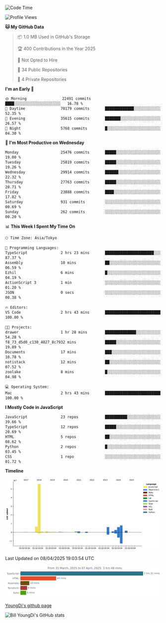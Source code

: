 <!--START_SECTION:waka-->
![Code Time](http://img.shields.io/badge/Code%20Time-1%2C275%20hrs%207%20mins-blue)

![Profile Views](http://img.shields.io/badge/Profile%20Views-0-blue)

**🐱 My GitHub Data** 

> 📦 1.0 MB Used in GitHub's Storage 
 > 
> 🏆 400 Contributions in the Year 2025
 > 
> 🚫 Not Opted to Hire
 > 
> 📜 34 Public Repositories 
 > 
> 🔑 4 Private Repositories 
 > 
**I'm an Early 🐤** 

```text
🌞 Morning                22491 commits       ████░░░░░░░░░░░░░░░░░░░░░   16.78 % 
🌆 Daytime                70179 commits       █████████████░░░░░░░░░░░░   52.35 % 
🌃 Evening                35615 commits       ███████░░░░░░░░░░░░░░░░░░   26.57 % 
🌙 Night                  5768 commits        █░░░░░░░░░░░░░░░░░░░░░░░░   04.30 % 
```
📅 **I'm Most Productive on Wednesday** 

```text
Monday                   25476 commits       █████░░░░░░░░░░░░░░░░░░░░   19.00 % 
Tuesday                  25819 commits       █████░░░░░░░░░░░░░░░░░░░░   19.26 % 
Wednesday                29914 commits       ██████░░░░░░░░░░░░░░░░░░░   22.32 % 
Thursday                 27763 commits       █████░░░░░░░░░░░░░░░░░░░░   20.71 % 
Friday                   23888 commits       ████░░░░░░░░░░░░░░░░░░░░░   17.82 % 
Saturday                 931 commits         ░░░░░░░░░░░░░░░░░░░░░░░░░   00.69 % 
Sunday                   262 commits         ░░░░░░░░░░░░░░░░░░░░░░░░░   00.20 % 
```


📊 **This Week I Spent My Time On** 

```text
🕑︎ Time Zone: Asia/Tokyo

💬 Programming Languages: 
TypeScript               2 hrs 23 mins       ██████████████████████░░░   87.37 % 
Assembly                 10 mins             ██░░░░░░░░░░░░░░░░░░░░░░░   06.59 % 
Ezhil                    6 mins              █░░░░░░░░░░░░░░░░░░░░░░░░   04.19 % 
ActionScript 3           1 min               ░░░░░░░░░░░░░░░░░░░░░░░░░   01.20 % 
JSON                     0 secs              ░░░░░░░░░░░░░░░░░░░░░░░░░   00.38 % 

🔥 Editors: 
VS Code                  2 hrs 43 mins       █████████████████████████   100.00 % 

🐱‍💻 Projects: 
drawer                   1 hr 28 mins        ██████████████░░░░░░░░░░░   54.28 % 
f8_73_d5d0_c130_4827_8c7932 mins             █████░░░░░░░░░░░░░░░░░░░░   19.89 % 
Documents                17 mins             ███░░░░░░░░░░░░░░░░░░░░░░   10.78 % 
notistack                12 mins             ██░░░░░░░░░░░░░░░░░░░░░░░   07.52 % 
zoolake                  8 mins              █░░░░░░░░░░░░░░░░░░░░░░░░   04.98 % 

💻 Operating System: 
Mac                      2 hrs 43 mins       █████████████████████████   100.00 % 
```

**I Mostly Code in JavaScript** 

```text
JavaScript               23 repos            ██████████░░░░░░░░░░░░░░░   39.66 % 
TypeScript               12 repos            █████░░░░░░░░░░░░░░░░░░░░   20.69 % 
HTML                     5 repos             ██░░░░░░░░░░░░░░░░░░░░░░░   08.62 % 
Python                   2 repos             █░░░░░░░░░░░░░░░░░░░░░░░░   03.45 % 
CSS                      1 repo              ░░░░░░░░░░░░░░░░░░░░░░░░░   01.72 % 
```



**Timeline**

![Lines of Code chart](https://raw.githubusercontent.com/Youngdi/Youngdi/master/assets/bar_graph.png)


 Last Updated on 08/04/2025 19:03:54 UTC
<!--END_SECTION:waka-->

![wakatime](./images/stat.svg)

[YoungDi's github page](https://youngdi.github.io)

![Bill YoungDi's GitHub stats](https://github-readme-stats.vercel.app/api?username=youngdi&count_private=true&show_icons=true)

